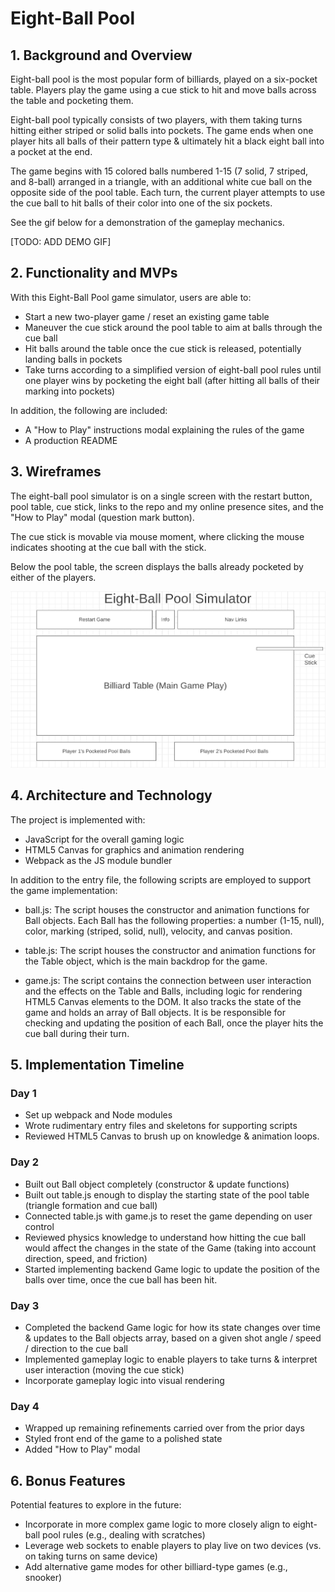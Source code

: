 # Eight-Ball Pool

## 1. Background and Overview

Eight-ball pool is the most popular form of billiards, played on a six-pocket table. Players play the game using a cue stick to hit and move balls across the table and pocketing them.

Eight-ball pool typically consists of two players, with them taking turns hitting either striped or solid balls into pockets. The game ends when one player hits all balls of their pattern type & ultimately hit a black eight ball into a pocket at the end.

The game begins with 15 colored balls numbered 1-15 (7 solid, 7 striped, and 8-ball) arranged in a triangle, with an additional white cue ball on the opposite side of the pool table. Each turn, the current player attempts to use the cue ball to hit balls of their color into one of the six pockets.

See the gif below for a demonstration of the gameplay mechanics.

[TODO: ADD DEMO GIF]

## 2. Functionality and MVPs

With this Eight-Ball Pool game simulator, users are able to:

* Start a new two-player game / reset an existing game table
* Maneuver the cue stick around the pool table to aim at balls through the cue ball
* Hit balls around the table once the cue stick is released, potentially landing balls in pockets
* Take turns according to a simplified version of eight-ball pool rules until one player wins by pocketing the eight ball (after hitting all balls of their marking into pockets)

In addition, the following are included:

* A "How to Play" instructions modal explaining the rules of the game
* A production README

## 3. Wireframes

The eight-ball pool simulator is on a single screen with the restart button, pool table, cue stick, links to the repo and my online presence sites, and the "How to Play" modal (question mark button).

The cue stick is movable via mouse moment, where clicking the mouse indicates shooting at the cue ball with the stick.

Below the pool table, the screen displays the balls already pocketed by either of the players.

![8ball pool wireframe](/final_wireframe.png)

## 4. Architecture and Technology

The project is implemented with:
* JavaScript for the overall gaming logic
* HTML5 Canvas for graphics and animation rendering
* Webpack as the JS module bundler

In addition to the entry file, the following scripts are employed to support the game implementation:
* ball.js: The script houses the constructor and animation functions for Ball objects. Each Ball has the following properties: a number (1-15, null), color, marking (striped, solid, null), velocity, and canvas position.

* table.js: The script houses the constructor and animation functions for the Table object, which is the main backdrop for the game.

* game.js: The script contains the connection between user interaction and the effects on the Table and Balls, including logic for rendering HTML5 Canvas elements to the DOM. It also tracks the state of the game and holds an array of Ball objects. It is be responsible for checking and updating the position of each Ball, once the player hits the cue ball during their turn.

## 5. Implementation Timeline

### Day 1
- Set up webpack and Node modules
- Wrote rudimentary entry files and skeletons for supporting scripts
- Reviewed HTML5 Canvas to brush up on knowledge & animation loops.

### Day 2
- Built out Ball object completely (constructor & update functions)
- Built out table.js enough to display the starting state of the pool table (triangle formation and cue ball)
- Connected table.js with game.js to reset the game depending on user control
- Reviewed physics knowledge to understand how hitting the cue ball would affect the changes in the state of the Game (taking into account direction, speed, and friction)
- Started implementing backend Game logic to update the position of the balls over time, once the cue ball has been hit.

### Day 3
- Completed the backend Game logic for how its state changes over time & updates to the Ball objects array, based on a given shot angle / speed / direction to the cue ball
- Implemented gameplay logic to enable players to take turns & interpret user interaction (moving the cue stick)
- Incorporate gameplay logic into visual rendering

### Day 4
- Wrapped up remaining refinements carried over from the prior days
- Styled front end of the game to a polished state
- Added "How to Play" modal

## 6. Bonus Features

Potential features to explore in the future:
* Incorporate in more complex game logic to more closely align to eight-ball pool rules (e.g., dealing with scratches)
* Leverage web sockets to enable players to play live on two devices (vs. on taking turns on same device)
* Add alternative game modes for other billiard-type games (e.g., snooker)
